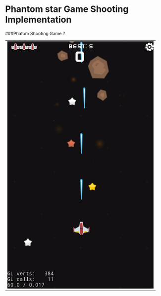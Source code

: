 Phantom star Game Shooting Implementation
==========================================


###Phatom Shooting Game ?
	
<table>
<tr>
<td><img src="./Screenshot.png"/></td>
</tr>
</table>

